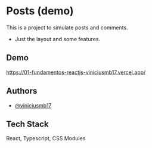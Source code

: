 # Posts (demo)

This is a project to simulate posts and comments.
- Just the layout and some features.

## Demo

https://01-fundamentos-reactjs-viniciusmb17.vercel.app/


## Authors

- [@viniciusmb17](https://www.github.com/viniciusmb17)


## Tech Stack

React, Typescript, CSS Modules
